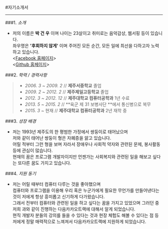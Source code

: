 #자기소개서
___

###1. _소개_
- 저의 이름은 **박 건 우** 이며 나이는 23살이고 취미로는 음악감상, 웹서핑 등이 있습니다.<br/>
  좌우명은 **'후회하지 않게'** 이며 주어진 모든 순간, 모든 일에 최선을 다하고자 노력하고 있습니다.<br/>
  <[Facebook 홈페이지](https://www.facebook.com/profile.php?id=100006021694066 "박건우")><br/>
  <[Github 홈페이지](https://gunooh.github.io "박건우")>

###2. _학력 / 경력사항_
>- _2006\. 3 ~ 2009\. 2_ // **제주서중학교** 졸업
>- _2009\. 2 ~ 2012\. 2_ // **제주제일고등학교** 졸업
>- _2012\. 3 ~ 2012\. 12_ // **제주대학교 컴퓨터공학과** 1년 수료
>- _2013\. 5 ~ 2015. 2_ // **육군 제 31 보병사단 **에서 통신병으로 복무
>- _2015. 3 ~_ 현재 // **제주대학교 컴퓨터공학과** 2년 재학 중

###3. _성장 배경_
- 저는 1993년 제주도의 한 평범한 가정에서 쌍둥이로 태어났으며<br/>
저와 같이 태어난 쌍둥이 형은 자폐증을 앓고 있습니다.<br/>
어릴 적부터 그런 형을 보며 자라서 장애우나 사회적 약자와 관련된 문제, 봉사활동 등에 관심이 많습니다.<br/>
현재의 꿈은 프로그램 개발자이지만 언젠가는 사회복지와 관련된 일을 해보고 싶다는 또다른 꿈도 가지고 있습니다.

###4. _지원 동기_
- 저는 어릴 때부터 컴퓨터 다루는 것을 좋아했으며<br/>
컴퓨터와 프로그램을 이용해 우리 혹은 누군가에게 필요한 무언가를 만들어낸다는 것이 저에게 항상 흥미롭고 신기하게 다가왔습니다.<br/>
그래서 전부터 컴퓨터와 관련된 일을 하고 싶다는 꿈을 가지고 있었으며 그러던 중 저희 과와 같이 진행하는 다음카카오트랙에 대해서 알게 되었습니다.<br/>
현직 개발자 분들의 강의를 들을 수 있다는 것과 현장 체험도 해볼 수 있다는 점 등 저에게 정말 매력적으로 느껴져서 다음카카오트랙에 지원하게 되었습니다.
